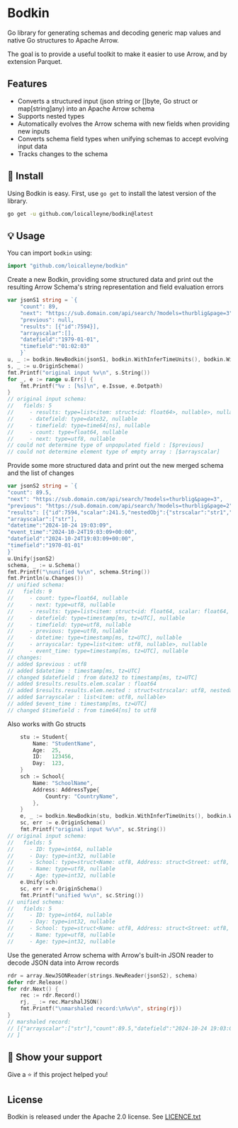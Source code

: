 # Bodkin
Go library for generating schemas and decoding generic map values and native Go structures to Apache Arrow. 

The goal is to provide a useful toolkit to make it easier to use Arrow, and by extension Parquet.

## Features

- Converts a structured input (json string or []byte, Go struct or map[string]any) into an Apache Arrow schema
- Supports nested types
- Automatically evolves the Arrow schema with new fields when providing new inputs
- Converts schema field types when unifying schemas to accept evolving input data
- Tracks changes to the schema

## 🚀 Install

Using Bodkin is easy. First, use `go get` to install the latest version
of the library.

```sh
go get -u github.com/loicalleyne/bodkin@latest
```

## 💡 Usage

You can import `bodkin` using:

```go
import "github.com/loicalleyne/bodkin"
```

Create a new Bodkin, providing some structured data and print out the resulting Arrow Schema's string representation and field evaluation errors
```go
var jsonS1 string = `{
    "count": 89,
    "next": "https://sub.domain.com/api/search/?models=thurblig&page=3",
    "previous": null,
    "results": [{"id":7594}],
    "arrayscalar":[],
    "datefield":"1979-01-01",
    "timefield":"01:02:03"
    }`
u, _ := bodkin.NewBodkin(jsonS1, bodkin.WithInferTimeUnits(), bodkin.WithTypeConversion())
s, _ := u.OriginSchema()
fmt.Printf("original input %v\n", s.String())
for _, e := range u.Err() {
	fmt.Printf("%v : [%s]\n", e.Issue, e.Dotpath)
}
// original input schema:
//   fields: 5
//     - results: type=list<item: struct<id: float64>, nullable>, nullable
//     - datefield: type=date32, nullable
//     - timefield: type=time64[ns], nullable
//     - count: type=float64, nullable
//     - next: type=utf8, nullable
// could not determine type of unpopulated field : [$previous]
// could not determine element type of empty array : [$arrayscalar]
```

Provide some more structured data and print out the new merged schema and the list of changes
```go
var jsonS2 string = `{
"count": 89.5,
"next": "https://sub.domain.com/api/search/?models=thurblig&page=3",
"previous": "https://sub.domain.com/api/search/?models=thurblig&page=2",
"results": [{"id":7594,"scalar":241.5,"nestedObj":{"strscalar":"str1","nestedarray":[123,456]}}],
"arrayscalar":["str"],
"datetime":"2024-10-24 19:03:09",
"event_time":"2024-10-24T19:03:09+00:00",
"datefield":"2024-10-24T19:03:09+00:00",
"timefield":"1970-01-01"
}`
u.Unify(jsonS2)
schema, _ := u.Schema()
fmt.Printf("\nunified %v\n", schema.String())
fmt.Println(u.Changes())
// unified schema:
//   fields: 9
//     - count: type=float64, nullable
//     - next: type=utf8, nullable
//     - results: type=list<item: struct<id: float64, scalar: float64, nested: struct<strscalar: utf8, nestedarray: list<item: float64, nullable>>>, nullable>, nullable
//     - datefield: type=timestamp[ms, tz=UTC], nullable
//     - timefield: type=utf8, nullable
//     - previous: type=utf8, nullable
//     - datetime: type=timestamp[ms, tz=UTC], nullable
//     - arrayscalar: type=list<item: utf8, nullable>, nullable
//     - event_time: type=timestamp[ms, tz=UTC], nullable
// changes:
// added $previous : utf8
// added $datetime : timestamp[ms, tz=UTC]
// changed $datefield : from date32 to timestamp[ms, tz=UTC]
// added $results.results.elem.scalar : float64
// added $results.results.elem.nested : struct<strscalar: utf8, nestedarray: list<item: float64, nullable>>
// added $arrayscalar : list<item: utf8, nullable>
// added $event_time : timestamp[ms, tz=UTC]
// changed $timefield : from time64[ns] to utf8
```

Also works with Go structs
```go
	stu := Student{
		Name: "StudentName",
		Age:  25,
		ID:   123456,
		Day:  123,
	}
	sch := School{
		Name: "SchoolName",
		Address: AddressType{
			Country: "CountryName",
		},
	}
	e, _ := bodkin.NewBodkin(stu, bodkin.WithInferTimeUnits(), bodkin.WithTypeConversion())
	sc, err := e.OriginSchema()
	fmt.Printf("original input %v\n", sc.String())
// original input schema:
//   fields: 5
//     - ID: type=int64, nullable
//     - Day: type=int32, nullable
//     - School: type=struct<Name: utf8, Address: struct<Street: utf8, City: utf8, Region: utf8, Country: utf8>>, nullable
//     - Name: type=utf8, nullable
//     - Age: type=int32, nullable
	e.Unify(sch)
	sc, err = e.OriginSchema()
	fmt.Printf("unified %v\n", sc.String())
// unified schema:
//   fields: 5
//     - ID: type=int64, nullable
//     - Day: type=int32, nullable
//     - School: type=struct<Name: utf8, Address: struct<Street: utf8, City: utf8, Region: utf8, Country: utf8>>, nullable
//     - Name: type=utf8, nullable
//     - Age: type=int32, nullable
```

Use the generated Arrow schema with Arrow's built-in JSON reader to decode JSON data into Arrow records
```go
rdr = array.NewJSONReader(strings.NewReader(jsonS2), schema)
defer rdr.Release()
for rdr.Next() {
    rec := rdr.Record()
    rj, _ := rec.MarshalJSON()
    fmt.Printf("\nmarshaled record:\n%v\n", string(rj))
}
// marshaled record:
// [{"arrayscalar":["str"],"count":89.5,"datefield":"2024-10-24 19:03:09Z","datetime":"2024-10-24 19:03:09Z","event_time":"2024-10-24 19:03:09Z","next":"https://sub.domain.com/api/search/?models=thurblig\u0026page=3","previous":"https://sub.domain.com/api/search/?models=thurblig\u0026page=2","results":[{"id":7594,"nested":{"nestedarray":[123,456],"strscalar":"str1"},"scalar":241.5}],"timefield":"1970-01-01"}
// ]
```
## 💫 Show your support

Give a ⭐️ if this project helped you!

## License

Bodkin is released under the Apache 2.0 license. See [LICENCE.txt](LICENCE.txt)